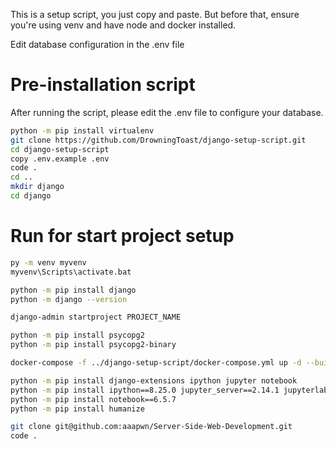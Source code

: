 This is a setup script, you just copy and paste.
But before that, ensure you're using venv and have node and docker installed.

Edit database configuration in the .env file

# Pre-installation script

After running the script, please edit the .env file to configure your database.

```bash
python -m pip install virtualenv
git clone https://github.com/DrowningToast/django-setup-script.git
cd django-setup-script
copy .env.example .env
code .
cd ..
mkdir django
cd django
```

# Run for start project setup

```bash
py -m venv myvenv
myvenv\Scripts\activate.bat

python -m pip install django
python -m django --version

django-admin startproject PROJECT_NAME

python -m pip install psycopg2
python -m pip install psycopg2-binary

docker-compose -f ../django-setup-script/docker-compose.yml up -d --build

python -m pip install django-extensions ipython jupyter notebook
python -m pip install ipython==8.25.0 jupyter_server==2.14.1 jupyterlab==4.2.2 jupyterlab_server==2.27.2
python -m pip install notebook==6.5.7
python -m pip install humanize

git clone git@github.com:aaapwn/Server-Side-Web-Development.git
code .

```
